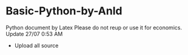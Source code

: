 # Basic-Python-by-Anld
Python document by Latex
Please do not reup or use it for economics.
Update 27/07 0:53 AM
- Upload all source
